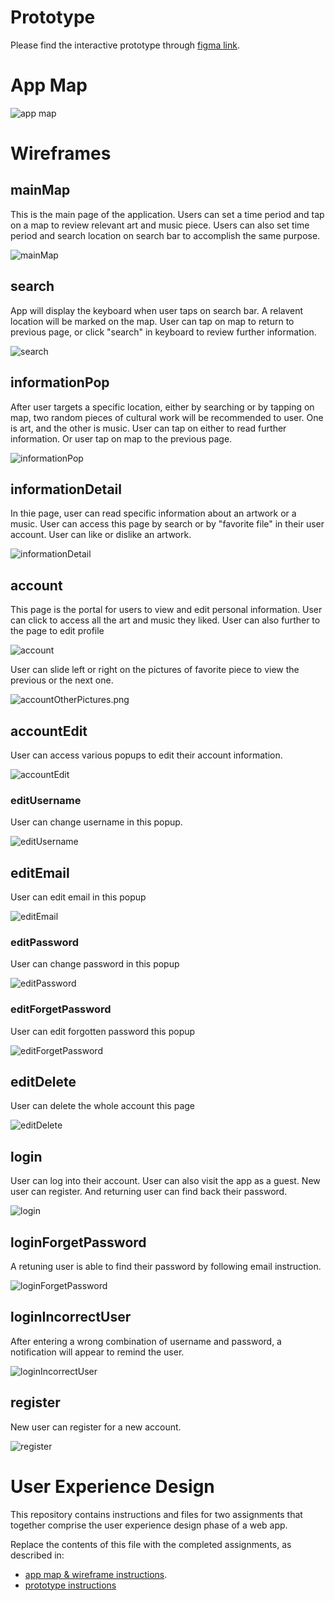 # Prototype

Please find the interactive prototype through [figma link](https://www.figma.com/proto/sECCJI8CIvaC4rPkugvnMh/1st-edition?type=design&node-id=109-509&t=7hlzn50zFprgCX7I-0&scaling=scale-down&page-id=53%3A21&starting-point-node-id=109%3A509).

# App Map
![app map](./ux-design/appmap/appmap.png)

# Wireframes

## mainMap
This is the main page of the application. Users can set a time period and tap on a map to review relevant art and music piece. Users can also set time period and search location on search bar to accomplish the same purpose.

![mainMap](./ux-design/wireframes/mainMap.png)

## search
App will display the keyboard when user taps on search bar. A relavent location will be marked on the map. User can tap on map to return to previous page, or click "search" in keyboard to review further information.

![search](./ux-design/wireframes/search.png)

## informationPop
After user targets a specific location, either by searching or by tapping on map, two random pieces of cultural work will be recommended to user. One is art, and the other is music. User can tap on either to read further information. Or user tap on map to the previous page.

![informationPop](./ux-design/wireframes/informationPop.png)

## informationDetail
In thie page, user can read specific information about an artwork or a music. User can access this page by search or by "favorite file" in their user account. User can like or dislike an artwork.

![informationDetail](./ux-design/wireframes/informationDetail.png)

## account
This page is the portal for users to view and edit personal information. User can click to access all the art and music they liked. User can also further to the page to edit profile

![account](./ux-design/wireframes/account.png)

User can slide left or right on the pictures of favorite piece to view the previous or the next one.

![accountOtherPictures.png](./ux-design/wireframes/accountOtherPictures.png)

## accountEdit
User can access various popups to edit their account information.

![accountEdit](./ux-design/wireframes/accountEdit.png)

### editUsername
User can change username in this popup.

![editUsername](./ux-design/wireframes/editUsername.png)

## editEmail
User can edit email in this popup

![editEmail](./ux-design/wireframes/editEmail.png)

### editPassword
User can change password in this popup

![editPassword](./ux-design/wireframes/editPassword.png)

### editForgetPassword
User can edit forgotten password this popup

![editForgetPassword](./ux-design/wireframes/editForgetPassword.png)

## editDelete
User can delete the whole account this page

![editDelete](./ux-design/wireframes/editDelete.png)

## login
User can log into their account. User can also visit the app as a guest. New user can register. And returning user can find back their password.

![login](./ux-design/wireframes/login.png)

## loginForgetPassword
A retuning user is able to find their password by following email instruction.

![loginForgetPassword](./ux-design/wireframes/loginForgetPassword.png)

## loginIncorrectUser
After entering a wrong combination of username and password, a notification will appear to remind the user.

![loginIncorrectUser](./ux-design/wireframes/loginIncorrectUser.png)

## register
New user can register for a new account.

![register](./ux-design/wireframes/register.png)

# User Experience Design

This repository contains instructions and files for two assignments that together comprise the user experience design phase of a web app.

Replace the contents of this file with the completed assignments, as described in:

- [app map & wireframe instructions](instructions-0a-app-map-wireframes.md).
- [prototype instructions](instructions-0b-prototyping.md)
